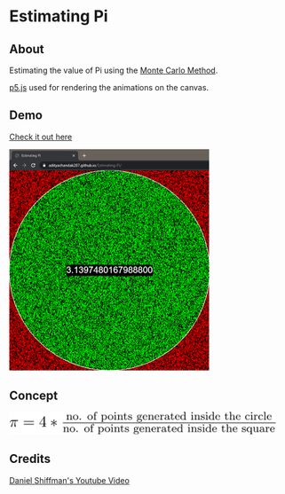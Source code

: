 # Estimating Pi

## About

Estimating the value of Pi using the [Monte Carlo Method](https://en.wikipedia.org/wiki/Monte_Carlo_method).

[p5.js](https://p5js.org/) used for rendering the animations on the canvas.

## Demo

[Check it out here](https://adityachandak287.github.io/Estimating-Pi/)

<img src="media/pi-monte-carlo.gif" width=360 />

## Concept

<img src="media/formula.jpg" style="background:white" width=480 alt="π = 4 * (no. of points inside the circle) / (no. of points outside the circle)"/>

## Credits

[Daniel Shiffman's Youtube Video](https://youtu.be/5cNnf_7e92Q)
